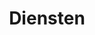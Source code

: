 ---
title: Diensten
description: "Diensten pagina beschrijving"
type: "service"

heading: "Mijn specialiteiten als jouw digitale gorilla"
---